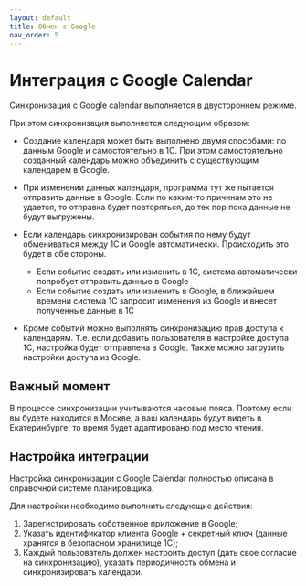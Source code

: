 ```yaml
---
layout: default
title: Обмен с Google
nav_order: 5
---
```


# Интеграция с Google Calendar

Синхронизация с Google calendar выполняется в двустороннем режиме.

При этом синхронизация выполняется следующим образом:

- Создание календаря может быть выполнено двумя способами: по данным Google и самостоятельно в 1С. При этом самостоятельно созданный календарь можно объединить с существующим календарем в Google.

- При изменении данных календаря, программа тут же пытается отправить данные в Google. Если по каким-то причинам это не удается, то отправка будет повторяться, до тех пор пока данные не будут выгружены.

- Если календарь синхронизирован события по нему будут обмениваться между 1С и Google автоматически. Происходить это будет в обе стороны.
  - Если событие создать или изменить в 1С, система автоматически попробует отправить данные в Google
  - Если событие создать или изменить в Google, в ближайшем времени система 1С запросит изменения из Google и внесет полученные данные в 1С
- Кроме событий можно выполнять синхронизацию прав доступа к календарям. Т.е. если добавить пользователя в настройке доступа 1С, настройка будет отправлена в Google. Также можно загрузить настройки доступа из Google.

## Важный момент

В процессе синхронизации учитываются часовые пояса. Поэтому если вы будете находится в Москве, а ваш календарь будут видеть в Екатеринбурге, то время будет адаптировано под место чтения.

## Настройка интеграции

Настройка синхронизации с Google Calendar полностью описана в справочной системе планировщика.

Для настройки необходимо выполнить следующие действия:

1. Зарегистрировать собственное приложение в Google;
2. Указать идентификатор клиента Google + секретный ключ (данные хранятся в безопасном хранилище 1С);
3. Каждый пользователь должен настроить доступ (дать свое согласие на синхронизацию), указать периодичность обмена и синхронизировать календари.